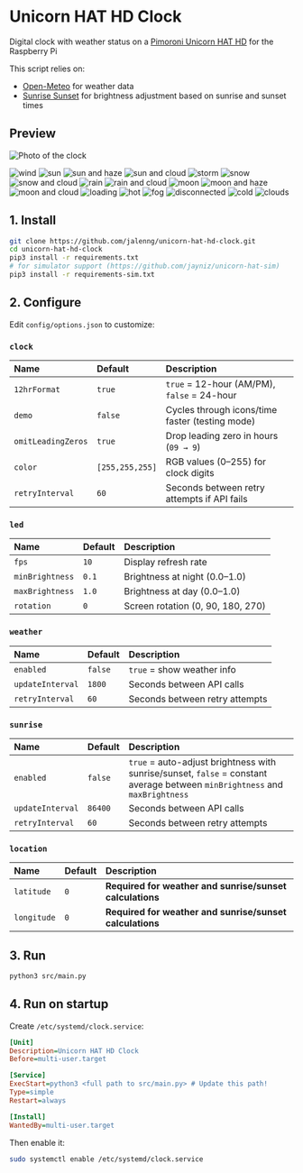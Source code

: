 # Unicorn HAT HD Clock

Digital clock with weather status on a [Pimoroni Unicorn HAT HD](https://shop.pimoroni.com/en-us/products/unicorn-hat-hd) for the Raspberry Pi

This script relies on:

- [Open-Meteo](https://open-meteo.com) for weather data
- [Sunrise Sunset](https://sunrise-sunset.org/api) for brightness adjustment based on sunrise and sunset times

## Preview

![Photo of the clock](https://github.com/user-attachments/assets/63523a04-2027-4ba8-a1f9-cef3b82d814c)

![wind](https://github.com/user-attachments/assets/1e3cdf90-f307-4104-978f-d70bd5065171)
![sun](https://github.com/user-attachments/assets/d5dd5a09-81a2-40c8-a3c5-a41aafacf408)
![sun and haze](https://github.com/user-attachments/assets/745e455f-a051-4a81-9e9e-31946dee1600)
![sun and cloud](https://github.com/user-attachments/assets/800cd348-151d-4a20-bb9c-f95af148974f)
![storm](https://github.com/user-attachments/assets/56313ad1-64d2-4c0b-bec0-efe25e2d680f)
![snow](https://github.com/user-attachments/assets/2f21bfa4-db4c-4f1f-8d64-c6fe366b81c7)
![snow and cloud](https://github.com/user-attachments/assets/150a68f6-2b82-435e-a63c-084ab05e6186)
![rain](https://github.com/user-attachments/assets/bb5672d2-a7c5-493a-993c-11eb6b4e551c)
![rain and cloud](https://github.com/user-attachments/assets/d5c8da42-6f6b-4343-9fa0-5b367b99c3f1)
![moon](https://github.com/user-attachments/assets/1c1c9ec0-5c22-495e-adb9-4cc358a3063a)
![moon and haze](https://github.com/user-attachments/assets/766235b4-e0eb-4ba7-b348-f9074cf91cd5)
![moon and cloud](https://github.com/user-attachments/assets/b2953269-53ec-4d61-9bb7-bba69e12b2af)
![loading](https://github.com/user-attachments/assets/d2aa19eb-11bd-40f0-b981-f8c40b8108dc)
![hot](https://github.com/user-attachments/assets/2fbb64c5-0a72-43a7-b41a-3b48de6509de)
![fog](https://github.com/user-attachments/assets/c45ac345-1615-4db9-81d7-4184551c3c9f)
![disconnected](https://github.com/user-attachments/assets/4eb29f4f-30d7-43fc-9e17-c6c25952ff72)
![cold](https://github.com/user-attachments/assets/5fbc579d-75e7-4542-b8c9-ae6ab0c826dc)
![clouds](https://github.com/user-attachments/assets/5c29044c-39bd-4939-8cdc-ed4591a60242)

## 1. Install

```bash
git clone https://github.com/jalenng/unicorn-hat-hd-clock.git
cd unicorn-hat-hd-clock
pip3 install -r requirements.txt
# for simulator support (https://github.com/jayniz/unicorn-hat-sim)
pip3 install -r requirements-sim.txt
```

## 2. Configure

Edit `config/options.json` to customize:

### `clock`

| Name               | Default         | Description                                     |
| :----------------- | :-------------- | :---------------------------------------------- |
| `12hrFormat`       | `true`          | `true` = 12-hour (AM/PM), `false` = 24-hour     |
| `demo`             | `false`         | Cycles through icons/time faster (testing mode) |
| `omitLeadingZeros` | `true`          | Drop leading zero in hours (`09 → 9`)           |
| `color`            | `[255,255,255]` | RGB values (0–255) for clock digits             |
| `retryInterval`    | `60`            | Seconds between retry attempts if API fails     |

### `led`

| Name            | Default | Description                       |
| :-------------- | :------ | :-------------------------------- |
| `fps`           | `10`    | Display refresh rate              |
| `minBrightness` | `0.1`   | Brightness at night (0.0–1.0)     |
| `maxBrightness` | `1.0`   | Brightness at day (0.0–1.0)       |
| `rotation`      | `0`     | Screen rotation (0, 90, 180, 270) |

### `weather`

| Name             | Default | Description                    |
| :--------------- | :------ | :----------------------------- |
| `enabled`        | `false` | `true` = show weather info     |
| `updateInterval` | `1800`  | Seconds between API calls      |
| `retryInterval`  | `60`    | Seconds between retry attempts |

### `sunrise`

| Name             | Default | Description                                                                                                                 |
| :--------------- | :------ | :-------------------------------------------------------------------------------------------------------------------------- |
| `enabled`        | `false` | `true` = auto-adjust brightness with sunrise/sunset, `false` = constant average between `minBrightness` and `maxBrightness` |
| `updateInterval` | `86400` | Seconds between API calls                                                                                                   |
| `retryInterval`  | `60`    | Seconds between retry attempts                                                                                              |

### `location`

| Name        | Default | Description                                              |
| :---------- | :------ | :------------------------------------------------------- |
| `latitude`  | `0`     | **Required for weather and sunrise/sunset calculations** |
| `longitude` | `0`     | **Required for weather and sunrise/sunset calculations** |

## 3. Run

```bash
python3 src/main.py
```

## 4. Run on startup

Create `/etc/systemd/clock.service`:

```ini
[Unit]
Description=Unicorn HAT HD Clock
Before=multi-user.target

[Service]
ExecStart=python3 <full path to src/main.py> # Update this path!
Type=simple
Restart=always

[Install]
WantedBy=multi-user.target
```

Then enable it:

```bash
sudo systemctl enable /etc/systemd/clock.service
```
